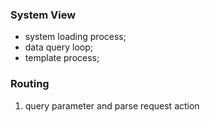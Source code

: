 ### System View

- system loading process;
- data query loop;
- template process;


### Routing

1. query parameter and parse request action
